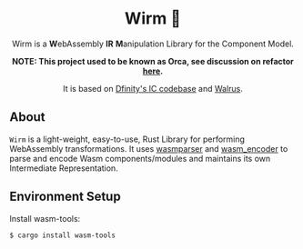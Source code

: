<div align="center">
  <h1>Wirm 🐉</h1>

  Wirm is a **W**ebAssembly **IR** **M**anipulation Library for the Component Model.

  **NOTE: This project used to be known as Orca, see discussion on refactor [here](https://github.com/thesuhas/wirm/issues/245).**

  It is based on [Dfinity's IC codebase](https://github.com/dfinity/ic/tree/master/rs/wasm_transform) and [Walrus](https://github.com/rustwasm/walrus/tree/main).
</div>

## About ##

`Wirm` is a light-weight, easy-to-use, Rust Library for performing WebAssembly transformations.
It uses [wasmparser](https://docs.rs/wasmparser/0.214.0/wasmparser/) and [wasm_encoder](https://docs.rs/wasm-encoder/0.214.0/wasm_encoder/) to parse and encode Wasm components/modules and maintains its own Intermediate Representation.

## Environment Setup ##

Install wasm-tools:
```shell
$ cargo install wasm-tools
```
